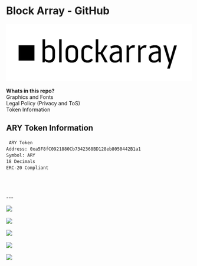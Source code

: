 # Block Array - GitHub

![Alt text](logo_header.png?raw=true "logo")

**Whats in this repo?**<br>
Graphics and Fonts<br>
Legal Policy (Privacy and ToS)<br>
Token Information<br>

## ARY Token Information

` ARY Token` <br>
` Address: 0xa5F8fC0921880Cb7342368BD128eb8050442B1a1 `<br>
` Symbol: ARY `<br>
` 18 Decimals `<br>
` ERC-20 Compliant `<br>
<br>
<br>


<br>
---
<br>

[![](https://img.shields.io/badge/whitepaper-v2.1.5-lightgrey.svg)](https://github.com/blockarraygroup/blockarraygroup)

[![](https://img.shields.io/badge/telegram-group-blue.svg)](https://t.me/Block_Array)

[![](https://img.shields.io/badge/discord-server-brightgreen.svg)](hhttps://discord.gg/wVMTjEb)

[![](https://img.shields.io/badge/twitter-%40blockarraygroup-blue.svg)](https://twitter.com/@blockarraygroup)

[![](https://img.shields.io/badge/e--mail-contact%40blockarray.com-brightgreen.svg)](mailto:contact@blockarray.com)